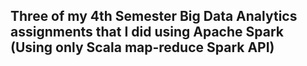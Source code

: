 ## Three of my 4th Semester Big Data Analytics assignments that I did using Apache Spark (Using only Scala map-reduce Spark API)

